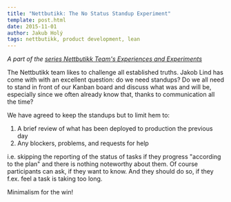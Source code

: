 ```yaml
---
title: "Nettbutikk: The No Status Standup Experiment"
template: post.html
date: 2015-11-01
author: Jakub Holý
tags: nettbutikk, product development, lean
---
```


*A part of the [series Nettbutikk Team's Experiences and Experiments](/tech-blog/tags/nettbutikk)*

The Nettbutikk team likes to challenge all established truths. Jakob Lind has
come with with an excellent question: do we need standups? Do we all need to
stand in front of our Kanban board and discuss what was and will be, especially
since we often already know that, thanks to communication all the time?

We have agreed to keep the standups but to limit hem to:

1. A brief review of what has been deployed to production the previous day
2. Any blockers, problems, and requests for help

i.e. skipping the reporting of the status of tasks if they progress "according
to the plan" and there is nothing noteworthy about them. Of course participants
can ask, if they want to know. And they should do so, if they f.ex. feel a task is
taking too long.

Minimalism for the win!
